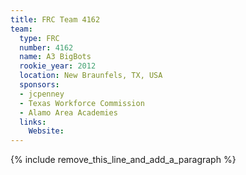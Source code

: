 ```yaml
---
title: FRC Team 4162
team:
  type: FRC
  number: 4162
  name: A3 BigBots
  rookie_year: 2012
  location: New Braunfels, TX, USA
  sponsors:
  - jcpenney
  - Texas Workforce Commission
  - Alamo Area Academies
  links:
    Website:
---
```


{% include remove_this_line_and_add_a_paragraph %}